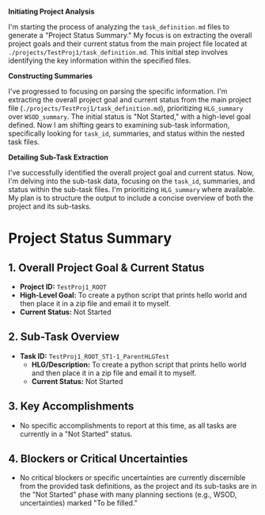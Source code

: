 **Initiating Project Analysis**

I'm starting the process of analyzing the `task_definition.md` files to generate a "Project Status Summary." My focus is on extracting the overall project goals and their current status from the main project file located at `./projects/TestProj1/task_definition.md`. This initial step involves identifying the key information within the specified files.


**Constructing Summaries**

I've progressed to focusing on parsing the specific information.  I'm extracting the overall project goal and current status from the main project file (`./projects/TestProj1/task_definition.md`), prioritizing `HLG_summary` over `WSOD_summary`.  The initial status is "Not Started," with a high-level goal defined. Now I am shifting gears to examining sub-task information, specifically looking for `task_id`, summaries, and status within the nested task files.


**Detailing Sub-Task Extraction**

I've successfully identified the overall project goal and current status. Now, I'm delving into the sub-task data, focusing on the `task_id`, summaries, and status within the sub-task files. I'm prioritizing `HLG_summary` where available. My plan is to structure the output to include a concise overview of both the project and its sub-tasks.


# Project Status Summary

## 1. Overall Project Goal & Current Status

*   **Project ID:** `TestProj1_ROOT`
*   **High-Level Goal:** To create a python script that prints hello world and then place it in a zip file and email it to myself.
*   **Current Status:** Not Started

## 2. Sub-Task Overview

*   **Task ID:** `TestProj1_ROOT_ST1-1_ParentHLGTest`
    *   **HLG/Description:** To create a python script that prints hello world and then place it in a zip file and email it to myself.
    *   **Current Status:** Not Started

## 3. Key Accomplishments

*   No specific accomplishments to report at this time, as all tasks are currently in a "Not Started" status.

## 4. Blockers or Critical Uncertainties

*   No critical blockers or specific uncertainties are currently discernible from the provided task definitions, as the project and its sub-tasks are in the "Not Started" phase with many planning sections (e.g., WSOD, uncertainties) marked "To be filled."
